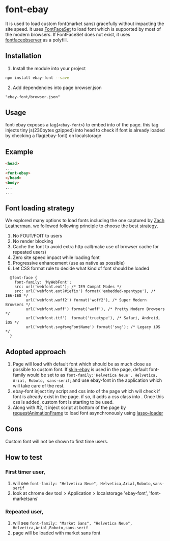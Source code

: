 # font-ebay

It is used to load custom font(market sans) gracefully without impacting the site speed. it uses [FontFaceSet](https://developer.mozilla.org/en-US/docs/Web/API/FontFaceSet) to load font which is supported by most of the modern browsers. If FontFaceSet does not exist, it uses [fontfaceobserver](https://github.com/bramstein/fontfaceobserver/blob/master/fontfaceobserver.js) as a polyfill.


## Installation

1. Install the module into your project
```sh
npm install ebay-font --save
```
2. Add dependencies into page browser.json
```
"ebay-font/browser.json"
```

## Usage

font-ebay exposes a tag(`<ebay-font>`) to embed into <head> of the page. this tag injects tiny js(230bytes gzipped) into head to check if font is already loaded by checking a flag(ebay-font) on localstorage

## Example

```html
<head>
...
<font-ebay>
</head>
<body>
...
...
```

## Font loading strategy
We explored many options to load fonts including the one captured by [Zach Leatherman](https://www.zachleat.com/web/comprehensive-webfonts/). we followed following principle to choose the best strategy,

  1. No FOUT/FOIT to users
  2. No render blocking
  3. Cache the font to avoid extra http call(make use of browser cache for repeated users)
  4. Zero site speed impact while loading font
  5. Progressive enhancement (use as native as possible)
  6. Let CSS format rule to decide what kind of font should be loaded
  ```
    @font-face {
      font-family: 'MyWebFont';
      src: url('webfont.eot'); /* IE9 Compat Modes */
      src: url('webfont.eot?#iefix') format('embedded-opentype'), /* IE6-IE8 */
           url('webfont.woff2') format('woff2'), /* Super Modern Browsers */
           url('webfont.woff') format('woff'), /* Pretty Modern Browsers */
           url('webfont.ttf')  format('truetype'), /* Safari, Android, iOS */
           url('webfont.svg#svgFontName') format('svg'); /* Legacy iOS */
    }
```

## Adopted approach
  1. Page will load with default font which should be as much close as possible to custom font. If [skin-ebay](https://ebay.github.io/skin/) is used in the page, default font-family would be set to <body> as `font-family:'Helvetica Neue', Helvetica, Arial, Roboto, sans-serif`; and use ebay-font in the application which will take care of the rest.
  2. ebay-font inject tiny script and css into <head> of the page which will check if font is already exist in the page. if so, it adds a css class into <html>. Once this css is added, custom font is starting to be used. 
 3. Along with #2, it inject script at bottom of the page by [requestAnimationFrame](https://developer.mozilla.org/en-US/docs/Web/API/window/requestAnimationFrame) to load font asynchronously using [lasso-loader](https://github.com/lasso-js/lasso-loader)
  
## Cons
Custom font will not be shown to first time users. 

## How to test
 ### First timer user,
   1. will see `font-family: "Helvetica Neue", Helvetica,Arial,Roboto,sans-serif`
   2. look at chrome dev tool > Application > localstorage 'ebay-font', 'font-marketsans'
 ### Repeated user,
   1. will see `font-family: "Market Sans", "Helvetica Neue", Helvetica,Arial,Roboto,sans-serif`
   2. page will be loaded with market sans font